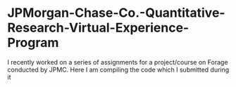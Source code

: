 # JPMorgan-Chase-Co.-Quantitative-Research-Virtual-Experience-Program
I recently worked on a series of assignments for a project/course on Forage conducted by JPMC. Here I am compiling the code which I submitted during it
